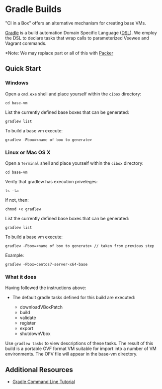# Gradle Builds

"CI in a Box" offers an alternative mechanism for creating base VMs.

[Gradle](http://www.gradle.org/docs/current/userguide/overview.html) is a build automation Domain Specific Language ([DSL](http://www.gradle.org/docs/current/dsl/)). 
We employ the DSL to declare tasks that wrap calls to parameterized Veewee and Vagrant commands.

*Note: We may replace part or all of this with [Packer](http://packer.io)


## Quick Start

### Windows

Open a `cmd.exe` shell and place yourself within the `cibox` directory:
	
	cd base-vm
	
List the currently defined base boxes that can be generated:

	gradlew list
	
To build a base vm execute:

    gradlew -Pbox=<name of box to generate>

### Linux or Mac OS X

Open a `Terminal` shell and place yourself within the `cibox` directory:

	cd base-vm

Verify that gradlew has execution priveleges:

    ls -la

If not, then:

    chmod +x gradlew

List the currently defined base boxes that can be generated:

	gradlew list
	
To build a base vm execute:

    gradlew -Pbox=<name of box to generate> // taken from previous step
	
Example:

	gradlew -Pbox=centos7-server-x64-base
	
### What it does

Having followed the instructions above:

* The default gradle tasks defined for this build are executed: 

	* downloadVBoxPatch
	* build
	* validate
	* register
	* export
	* shutdownVbox
	
Use `gradlew tasks` to view descriptions of these tasks.  The result of this build is a portable OVF format VM suitable for import into a number of VM environments. The OFV file will appear in the base-vm directory.


## Additional Resources

* [Gradle Command Line Tutorial](http://www.gradle.org/docs/current/userguide/tutorial_gradle_command_line.html)